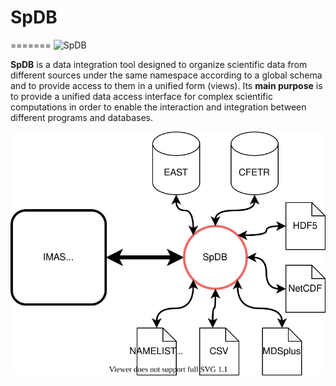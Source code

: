 # SpDB
=======
![SpDB](./docs/spdb_log.svg)


**SpDB** is a data integration tool designed to organize scientific data from different sources under the same namespace according to a global schema and to provide access to them in a unified form (views). Its **main purpose** is to provide a unified data access interface for complex scientific computations in order to enable the interaction and integration between different programs and databases.

![SpDB](./docs/figures/SpDB.svg)
